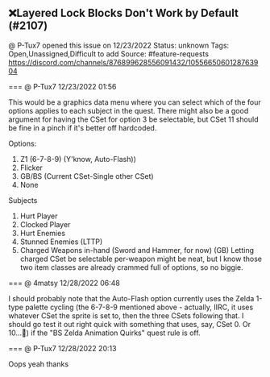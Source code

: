 ## ❌Layered Lock Blocks Don't Work by Default (#2107)
@ P-Tux7 opened this issue on 12/23/2022
Status: unknown
Tags: Open,Unassigned,Difficult to add
Source: #feature-requests https://discord.com/channels/876899628556091432/1055665060128763904


=== @ P-Tux7 12/23/2022 01:56

This would be a graphics data menu where you can select which of the four options applies to each subject in the quest. There might also be a good argument for having the CSet for option 3 be selectable, but CSet 11 should be fine in a pinch if it's better off hardcoded.

Options:
1. Z1 (6-7-8-9) (Y'know, Auto-Flash))
2. Flicker
3. GB/BS (Current CSet-Single other CSet)
4. None

Subjects
1. Hurt Player
2. Clocked Player
3. Hurt Enemies
4. Stunned Enemies (LTTP)
5. Charged Weapons in-hand (Sword and Hammer, for now) (GB)
Letting charged CSet be selectable per-weapon might be neat, but I know those two item classes are already crammed full of options, so no biggie.

=== @ 4matsy 12/28/2022 06:48

I should probably note that the Auto-Flash option currently uses the Zelda 1-type palette cycling (the 6-7-8-9 mentioned above - actually, IIRC, it uses whatever CSet the sprite is set to, then the three CSets following that. I should go test it out right quick with something that uses, say, CSet 0. Or 10...🤔) if the "BS Zelda Animation Quirks" quest rule is off.

=== @ P-Tux7 12/28/2022 20:13

Oops yeah thanks
